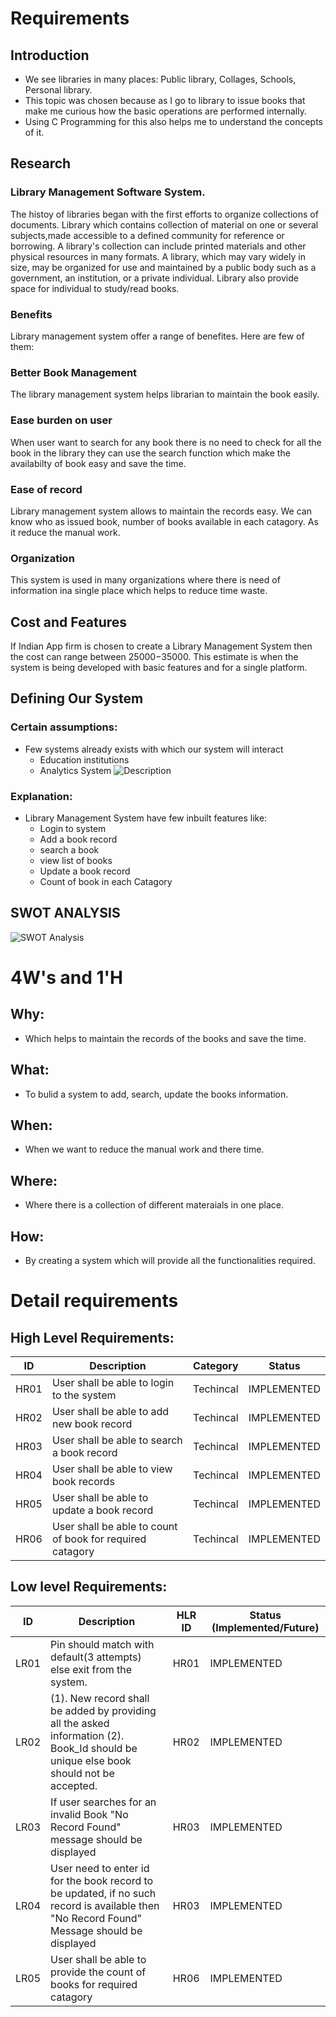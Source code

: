 # Requirements
## Introduction
 * We see libraries in many places: Public library, Collages, Schools, Personal library.
 * This topic was chosen because as I go to library to issue books that make me curious how the basic operations are performed internally. 
 * Using C Programming for this also helps me to understand the concepts of it.
 

## Research
### Library Management Software System.
The histoy of libraries began with the first efforts to organize collections of documents. Library which contains collection of material on one or several subjects,made accessible to a defined community for reference or borrowing. A library's collection can include printed materials and other physical resources in many formats. A library, which may vary widely in size, may be organized for use and maintained by a public body such as a government, an institution, or a private individual. Library also provide space for individual to study/read books. 

### Benefits
Library management system offer a range of benefites. Here are few of them: 

### Better Book Management
The library management system helps librarian to maintain the book easily.  

### Ease burden on user
When user want to search for any book there is no need to check for all the book in the library they can use the search function which make the availabilty of book easy and save the time.

### Ease of record
Library management system allows to maintain the records easy. We can know who as issued book, number of books available in each catagory. As it reduce the manual work.

### Organization
This system is used in many organizations where there is need of information ina single place which helps to reduce time waste.  

## Cost and Features 
If Indian App firm is chosen to create a Library Management System then the cost can range between $25000-$35000. This estimate is when the system is being developed with basic features and for a single platform.


## Defining Our System
### Certain assumptions:
* Few systems already exists with which our system will interact
    * Education institutions
    * Analytics System
![Description](https://github.com/arc-arnob/LnT_Mini_Project/blob/main/1_Requirements/system.png)
### Explanation:
* Library Management System have few inbuilt features like:
    * Login to system
    * Add a book record
    * search a book
    * view list of books
    * Update a book record
    * Count of book in each Catagory 

## SWOT ANALYSIS
![SWOT Analysis](https://github.com/arc-arnob/LnT_Mini_Project/blob/main/1_Requirements/swot.png)

# 4W&#39;s and 1&#39;H

## Why:
* Which helps to maintain the records of the books and save the time.

## What:
* To bulid a system to add, search, update the books information.

## When:
* When we want to reduce the manual work and there time.

## Where:
* Where there is a collection of different materaials in one place.

## How:
* By creating a system which will provide all the functionalities required.

# Detail requirements
## High Level Requirements: 
| ID | Description | Category | Status | 
| ----- | ----- | ------- | ---------|
| HR01 | User shall be able to login to the system    | Techincal | IMPLEMENTED |
| HR02 | User shall be able to add new book record | Techincal | IMPLEMENTED | 
| HR03 | User shall be able to search a book record | Techincal |  IMPLEMENTED  |
| HR04 | User shall be able to view book records | Techincal |  IMPLEMENTED  |
| HR05 | User shall be able to update a book record | Techincal |  IMPLEMENTED  |
| HR06 | User shall be able to count of book for required catagory | Techincal |  IMPLEMENTED  |

##  Low level Requirements:
 
| ID | Description | HLR ID | Status (Implemented/Future) |
| ------ | --------- | ------ | ----- |
| LR01 | Pin should match with default(3 attempts) else exit from the system. | HR01 | IMPLEMENTED |
| LR02 | (1). New record shall be added by providing all the asked information                                                                                                    (2). Book_Id should be unique else book should not be accepted. | HR02 |  IMPLEMENTED  |
| LR03 | If user searches for an invalid Book "No Record Found" message should be displayed | HR03 |  IMPLEMENTED  |
| LR04 | User need to enter id for the book record to be updated, if no such record is available then "No Record Found" Message should be displayed | HR03 |  IMPLEMENTED  |
| LR05 | User shall be able to provide the count of books for required catagory | HR06 |  IMPLEMENTED  |
